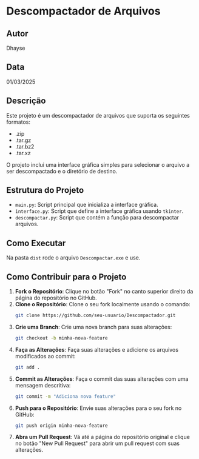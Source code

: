 # Descompactador de Arquivos

## Autor
Dhayse

## Data
01/03/2025

## Descrição
Este projeto é um descompactador de arquivos que suporta os seguintes formatos:
- .zip
- .tar.gz
- .tar.bz2
- .tar.xz

O projeto inclui uma interface gráfica simples para selecionar o arquivo a ser descompactado e o diretório de destino.

## Estrutura do Projeto
- `main.py`: Script principal que inicializa a interface gráfica.
- `interface.py`: Script que define a interface gráfica usando `tkinter`.
- `descompactar.py`: Script que contém a função para descompactar arquivos.

## Como Executar
Na pasta `dist` rode o arquivo `Descompactar.exe` e use.

## Como Contribuir para o Projeto

1. **Fork o Repositório**: Clique no botão "Fork" no canto superior direito da página do repositório no GitHub.
2. **Clone o Repositório**: Clone o seu fork localmente usando o comando:
   ```sh
   git clone https://github.com/seu-usuario/Descompactador.git

3. **Crie uma Branch**: Crie uma nova branch para suas alterações:
    ```sh
    git checkout -b minha-nova-feature

4. **Faça as Alterações**: Faça suas alterações e adicione os arquivos modificados ao commit:
    ```sh
    git add .

5. **Commit as Alterações**: Faça o commit das suas alterações com uma mensagem descritiva:
    ```sh
    git commit -m "Adiciona nova feature"

6. **Push para o Repositório**: Envie suas alterações para o seu fork no GitHub:
    ```sh
    git push origin minha-nova-feature

7. **Abra um Pull Request**: Vá até a página do repositório original e clique no botão "New Pull Request" para abrir um pull request com suas alterações.
